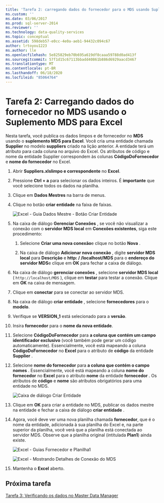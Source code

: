 ```yaml
---
title: 'Tarefa 2: carregando dados do fornecedor para o MDS usando Suplemento MDS para Excel | Microsoft Docs'
ms.custom: ''
ms.date: 03/06/2017
ms.prod: sql-server-2014
ms.reviewer: ''
ms.technology: data-quality-services
ms.topic: conceptual
ms.assetid: 598deb57-e0cc-4e0a-aeb1-94432c094c67
author: lrtoyou1223
ms.author: lle
ms.openlocfilehash: 5e825829eb70b695a619df8caaa59788d0ad413f
ms.sourcegitcommit: 57f1d15c67113bbadd40861b886d6929aacd3467
ms.translationtype: MT
ms.contentlocale: pt-BR
ms.lasthandoff: 06/18/2020
ms.locfileid: "85064764"
---
```

# <a name="task-2-uploading-supplier-data-to-mds-using-mds-add-in-for-excel"></a>Tarefa 2: Carregando dados do fornecedor no MDS usando o Suplemento MDS para Excel
  Nesta tarefa, você publica os dados limpos e de fornecedor no **MDS** usando o **suplemento MDS para Excel**. Você cria uma entidade chamada **Supplier** no modelo **suppliers** criado na lição anterior. A entidade terá um atributo para cada coluna no arquivo do Excel. Os atributos de código e nome da entidade Supplier correspondem às colunas **CódigoDoFornecedor** e **nome do fornecedor** no Excel.  
  
1.  Abrir **Suppliers.xlslimpo e correspondente** no **Excel**.  
  
2.  Pressione **Ctrl + a** para selecionar os dados inteiros. É **importante** que você selecione todos os dados na planilha.  
  
3.  Clique em **Dados Mestres** na barra de menus.  
  
4.  Clique no botão **criar entidade** na faixa de faixas.  
  
     ![Excel - Guia Dados Mestre - Botão Criar Entidade](../../2014/tutorials/media/et-ulingsdtomdsusingmdsaddinforexcel-01.jpg "Excel - Guia Dados Mestre - Botão Criar Entidade")  
  
5.  Na caixa de diálogo **Gerenciar Conexões** , se você não visualizar a conexão com o **servidor MDS local** em **Conexões existentes**, siga este procedimento:  
  
    1.  Selecione **Criar uma nova conexão**e clique no botão **Nova** .  
  
    2.  Na caixa de diálogo **Adicionar nova conexão** , digite **servidor MDS local** para **Descrição** e **http: \/ /localhost/MDS** para o **endereço do servidor MDS**e clique em **OK** para fechar a caixa de diálogo.  
  
6.  Na caixa de diálogo **gerenciar conexões** , selecione **servidor MDS local** ( `http://localhost/MDS` ), clique em **testar** para testar a conexão. Clique em **OK** na caixa de mensagem.  
  
7.  Clique em **conectar** para se conectar ao servidor MDS.  
  
8.  Na caixa de diálogo **criar entidade** , selecione **fornecedores** para o **modelo**.  
  
9. Verifique se **VERSION_1** está selecionado para a **versão**.  
  
10. Insira **fornecedor** para o **nome da nova entidade**.  
  
11. Selecione **CódigoDoFornecedor** para **a coluna que contém um campo identificador exclusivo** (você também pode gerar um código automaticamente). Essencialmente, você está mapeando a coluna **CódigoDoFornecedor** no **Excel** para o atributo de **código** da entidade **Supplier** .  
  
12. Selecione **nome do fornecedor** para **a coluna que contém o campo nomes** . Essencialmente, você está mapeando a coluna **nome do fornecedor** no **Excel** para o atributo **nome** da entidade **fornecedor** . Os atributos de **código** e **nome** são atributos obrigatórios para uma entidade no MDS.  
  
     ![Caixa de diálogo Criar Entidade](../../2014/tutorials/media/et-ulingsdtomdsusingmdsaddinforexcel-02.jpg "Caixa de diálogo Criar Entidade")  
  
13. Clique em **OK** para criar a entidade no MDS, publicar os dados mestre na entidade e fechar a caixa de diálogo **criar entidade** .  
  
14. Agora, você deve ver uma nova planilha chamada **fornecedor**, que é o nome da entidade, adicionada à sua planilha do Excel e, na parte superior da planilha, você verá que a planilha está conectada ao servidor MDS. Observe que a planilha original (intitulada **Plan1**) ainda existe.  
  
     ![Excel - Guias Fornecedor e Planilha1](../../2014/tutorials/media/et-ulingsdtomdsusingmdsaddinforexcel-03.jpg "Excel - Guias Fornecedor e Planilha1")  
  
     ![Excel - Mostrando Detalhes de Conexão do MDS](../../2014/tutorials/media/et-ulingsdtomdsusingmdsaddinforexcel-04.jpg "Excel - Mostrando Detalhes de Conexão do MDS")  
  
15. Mantenha o **Excel** aberto.  
  
## <a name="next-task"></a>Próxima tarefa  
 [Tarefa 3: Verificando os dados no Master Data Manager](../../2014/tutorials/task-3-verifying-the-data-in-master-data-manager.md)  
  
  
